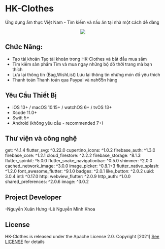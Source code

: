 # HK-Clothes

Ứng dụng ẩm thực Việt Nam - Tìm kiếm và nấu ăn tại nhà một cách dễ dàng

<center>
<img src="assets/icons/app_logo.png"/>
</center>


## Chức Năng: 

- Tạo tài khoản
Tạo tài khoản trong HK-Clothes và bắt đầu mua sắm
- Tìm kiếm sản phẩm
Tìm và mua ngay những bộ đồ thời trang mà bạn thích
- Lưu lại thông tin (Bag,WishList)
Lưu lại thông tin những món đồ yêu thích
- Thanh toán 
Thanh toán qua Paypal và nah65n hàng


## Yêu Cầu Thiết Bị

- iOS 13+ / macOS 10.15+ / watchOS 6+ / tvOS 13+
- Xcode 11.0+
- Swift 5+
- Android (không yêu cầu - recommended 7+)

## Thư viện và công nghệ

get: ^4.1.4
flutter_svg: ^0.22.0
cupertino_icons: ^1.0.2
firebase_auth: ^1.3.0
firebase_core: ^1.2.1
cloud_firestore: ^2.2.2
firebase_storage: ^8.1.3
flutter_spinkit: ^5.0.0
flutter_snake_navigationbar: ^0.5.0
shimmer: ^2.0.0
cached_network_image: ^3.0.0
image_picker: ^0.8.1+3
flutter_native_splash: ^1.2.0 
font_awesome_flutter: ^9.1.0
badges: ^2.0.1
like_button: ^2.0.2
uuid: 3.0.4
intl: ^0.17.0
http:
webview_flutter: ^2.0.9
http_auth: ^1.0.0
shared_preferences: ^2.0.6
image: ^3.0.2


## Project Developer

-Nguyễn Xuân Hưng
-Lê Nguyễn Minh Khoa

## License

HK-Clothes is released under the Apache License 2.0. Copyright [2021] [See LICENSE](https://github.com/hidenxtt2001/hk-clothes/blob/master/LICENSE) for details



